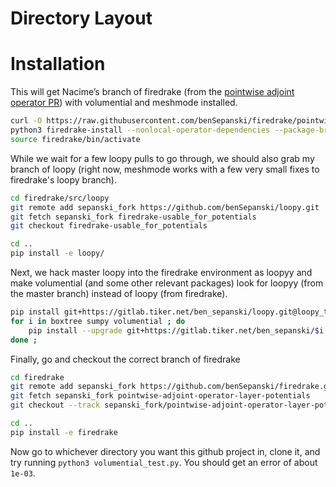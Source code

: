 # Directory Layout


# Installation

This will get Nacime’s branch of firedrake 
(from the [pointwise adjoint operator PR](https://github.com/firedrakeproject/firedrake/pull/1674))
with volumential and meshmode installed.
```bash
curl -O https://raw.githubusercontent.com/benSepanski/firedrake/pointwise-adjoint-operator-layer-potentials/scripts/firedrake-install
python3 firedrake-install --nonlocal-operator-dependencies --package-branch firedrake pointwise-adjoint-operator --package-branch PyOP2 DataCarrier-object-versionning --package-branch pyadjoint pointwise-adjoint-operator --package-branch tsfc pointwise-operators --package-branch ufl external-operator
source firedrake/bin/activate
```
While we wait for a few loopy pulls to go through, we should also grab my branch of loopy
(right now, meshmode works with a few very small fixes to firedrake's loopy branch).
```bash
cd firedrake/src/loopy
git remote add sepanski_fork https://github.com/benSepanski/loopy.git
git fetch sepanski_fork firedrake-usable_for_potentials
git checkout firedrake-usable_for_potentials

cd ..
pip install -e loopy/
```
Next, we hack master loopy into the firedrake environment as loopyy and make volumential
(and some other relevant packages) look for loopyy
(from the master branch) instead of loopy (from firedrake).
```bash
pip install git+https://gitlab.tiker.net/ben_sepanski/loopy.git@loopy_to_loopyy#egg=loo.pyy
for i in boxtree sumpy volumential ; do
    pip install --upgrade git+https://gitlab.tiker.net/ben_sepanski/$i.git@loopy_to_loopyy ;
done ;
```
Finally, go and checkout the correct branch of firedrake
```bash
cd firedrake
git remote add sepanski_fork https://github.com/benSepanski/firedrake.git
git fetch sepanski_fork pointwise-adjoint-operator-layer-potentials
git checkout --track sepanski_fork/pointwise-adjoint-operator-layer-potentials

cd ..
pip install -e firedrake
```

Now go to whichever directory you want this github project in, clone it,
and try running `python3 volumential_test.py`. You should get an error
of about `1e-03`.
